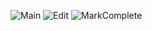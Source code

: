 ![Main](/screenshots/main.jpg?raw=true) ![Edit](/screenshots/edit.jpg?raw=true) ![MarkComplete](/screenshots/complete.jpg?raw=true)
